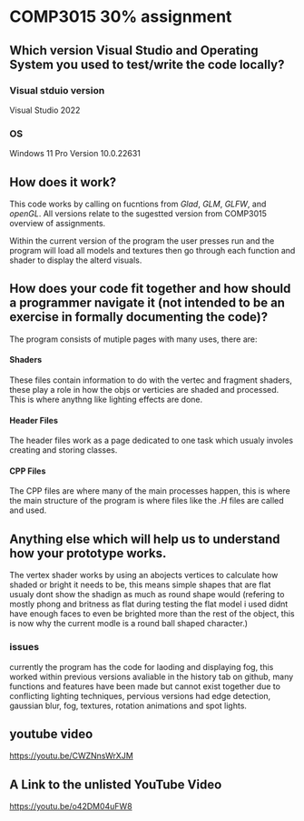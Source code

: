 # COMP3015 30% assignment

## Which version Visual Studio and Operating System you used to test/write the code locally? 

### Visual stduio version

Visual Studio 2022

### OS 

Windows 11 Pro
Version 10.0.22631 


## How does it work? 

This code works by calling on fucntions from *Glad*, *GLM*, *GLFW*, and *openGL*.
All versions relate to the sugestted version from COMP3015 overview of assignments. 

Within the current version of the program the user presses run and the program will load all models and textures then go through each function and shader to display the alterd visuals.

## How does your code fit together and how should a programmer navigate it (not intended to be an exercise in formally documenting the code)? 

The program consists of mutiple pages with many uses, there are:

#### Shaders
These files contain information to do with the vertec and fragment shaders, these play a role in how the objs or verticies are shaded and processed.
This is where anythng like lighting effects are done.

#### Header Files
The header files work as a page dedicated to one task which usualy involes creating and storing classes.

#### CPP Files
The CPP files are where many of the main processes happen, this is where the main structure of the program is where files like the *.H* files are called and used.


## Anything else which will help us to understand how your prototype works. 

The vertex shader works by using an abojects vertices to calculate how shaded or bright it needs to be, this means simple shapes that are flat usualy dont show the shadign as much as round shape would (refering to mostly phong and britness as flat during testing the flat model i used didnt have enough faces to even be brighted more than the rest of the object, this is now why the current modle is a round ball shaped character.)

### issues

currently the program has the code for laoding and displaying fog, this worked within previous versions avaliable in the history tab on github, many functions and features have been made but cannot exist together due to conflicting lighting techniques, pervious versions had edge detection, gaussian blur, fog, textures, rotation animations and spot lights. 

## youtube video
https://youtu.be/CWZNnsWrXJM




## A Link to the unlisted YouTube Video 

https://youtu.be/o42DM04uFW8

